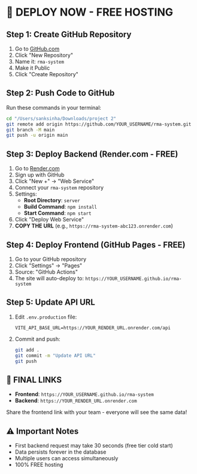 # 🚀 DEPLOY NOW - FREE HOSTING

## Step 1: Create GitHub Repository

1. Go to [GitHub.com](https://github.com)
2. Click "New Repository"
3. Name it: `rma-system`
4. Make it Public
5. Click "Create Repository"

## Step 2: Push Code to GitHub

Run these commands in your terminal:

```bash
cd "/Users/sanksinha/Downloads/project 2"
git remote add origin https://github.com/YOUR_USERNAME/rma-system.git
git branch -M main
git push -u origin main
```

## Step 3: Deploy Backend (Render.com - FREE)

1. Go to [Render.com](https://render.com)
2. Sign up with GitHub
3. Click "New +" → "Web Service"
4. Connect your `rma-system` repository
5. Settings:
   - **Root Directory**: `server`
   - **Build Command**: `npm install`
   - **Start Command**: `npm start`
6. Click "Deploy Web Service"
7. **COPY THE URL** (e.g., `https://rma-system-abc123.onrender.com`)

## Step 4: Deploy Frontend (GitHub Pages - FREE)

1. Go to your GitHub repository
2. Click "Settings" → "Pages"
3. Source: "GitHub Actions"
4. The site will auto-deploy to: `https://YOUR_USERNAME.github.io/rma-system`

## Step 5: Update API URL

1. Edit `.env.production` file:
   ```
   VITE_API_BASE_URL=https://YOUR_RENDER_URL.onrender.com/api
   ```
2. Commit and push:
   ```bash
   git add .
   git commit -m "Update API URL"
   git push
   ```

## 🎉 FINAL LINKS

- **Frontend**: `https://YOUR_USERNAME.github.io/rma-system`
- **Backend**: `https://YOUR_RENDER_URL.onrender.com`

Share the frontend link with your team - everyone will see the same data!

## ⚠️ Important Notes

- First backend request may take 30 seconds (free tier cold start)
- Data persists forever in the database
- Multiple users can access simultaneously
- 100% FREE hosting